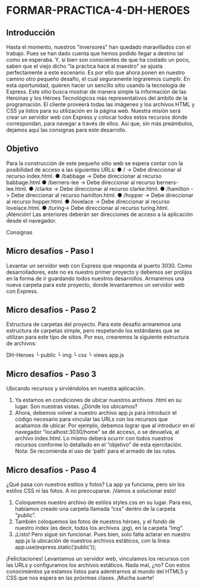 # FORMAR-PRACTICA-4-DH-HEROES
## Introducción
Hasta el momento, nuestros "inversores" han quedado maravillados con el trabajo. Pues se
han dado cuenta que hemos podido llegar a destino tal como se esperaba. Y, si bien son
conscientes de que ha costado un poco, saben que el viejo dicho "la práctica hace al
maestro" se ajusta perfectamente a este escenario. Es por ello que ahora ponen en nuestro
camino otro pequeño desafío, el cual seguramente lograremos cumplir.
En esta oportunidad, quieren hacer un sencillo sitio usando la tecnología de Express.
Este sitio busca mostrar de manera simple la información de las Heroínas y los Héroes
Tecnológicos más representativos del ámbito de la programación.
El cliente proveerá todas las imágenes y los archivos HTML y CSS ya listos para su
utilización en la página web. Nuestra misión será crear un servidor web con Express y
colocar todos estos recursos donde correspondan, para navegar a través de ellos.
Así que, sin más preámbulos, dejamos aquí las consignas para este desarrollo.



## Objetivo
Para la construcción de este pequeño sitio web se espera contar con la posibilidad de
acceso a las siguientes URLs:
● / -> Debe direccionar al recurso index.html.
● /babbage -> Debe direccionar al recurso babbage.html
● /berners-lee -> Debe direccionar al recurso berners-lee.html.
● /clarke -> Debe direccionar al recurso clarke.html.
● /hamilton -> Debe direccionar al recurso hamilton.html.
● /hopper -> Debe direccionar al recurso hopper.html.
● /lovelace -> Debe direccionar al recurso lovelace.html.
● /turing-> Debe direccionar al recurso turing.html.
¡Atención! Las anteriores deberán ser direcciones de acceso a la aplicación desde el
navegador.



Consignas

## Micro desafíos - Paso I
Levantar un servidor web con Express que responda al puerto 3030.
Como desarrolladores, este no es nuestro primer proyecto y debemos ser prolijos
en la forma de ir guardando todos nuestros desarrollos. Armaremos una nueva
carpeta para este proyecto, donde levantaremos un servidor web con Express.

## Micro desafíos - Paso 2
Estructura de carpetas del proyecto.
Para este desafío armaremos una estructura de carpetas simple, pero respetando
los estándares que se utilizan para este tipo de sitios. Por eso, crearemos la
siguiente estructura de archivos:

DH-Heroes
└ public
└ img
└ css
└ views
app.js



## Micro desafíos - Paso 3
Ubicando recursos y sirviéndolos en nuestra aplicación.
1. Ya estamos en condiciones de ubicar nuestros archivos .html en su lugar.
Son nuestras vistas. ¿Dónde los ubicamos?
2. Ahora, debemos volver a nuestro archivo app.js para introducir el código
necesario para vincular las URLs con los recursos que acabamos de ubicar.
Por ejemplo, debemos lograr que al introducir en el navegador
“localhost:3030/home” se dé acceso, o se devuelva, al archivo index.html. Lo
mismo deberá ocurrir con todos nuestros recursos conforme lo detallado en
el “objetivo” de esta ejercitación.
Nota: Se recomienda el uso de ‘path’ para el armado de las rutas.

## Micro desafíos - Paso 4
¿Qué pasa con nuestros estilos y fotos?
La app ya funciona, pero sin los estilos CSS ni las fotos. A no preocuparse. ¡Vamos a
solucionar esto!
1. Coloquemos nuestro archivo de estilos styles.css en su lugar. Para eso,
habíamos creado una carpeta llamada “css” dentro de la carpeta “public”.
2. También coloquemos las fotos de nuestros héroes, y el fondo de nuestro
index (es decir, todos los archivos .jpg), en la carpeta “img”.
3. ¡Listo! Pero sigue sin funcionar. Pues bien, solo falta aclarar en nuestro app.js
la ubicación de nuestros archivos estáticos, con la línea:
app.use(express.static(‘public’));



¡Felicitaciones! Levantamos un servidor web, vinculamos los recursos con las URLs y
configuramos los archivos estáticos. Nada mal, ¿no? Con estos conocimientos ya estamos
listos para adentrarnos al mundo del HTML5 y CSS que nos espera en las próximas clases.
¡Mucha suerte!
